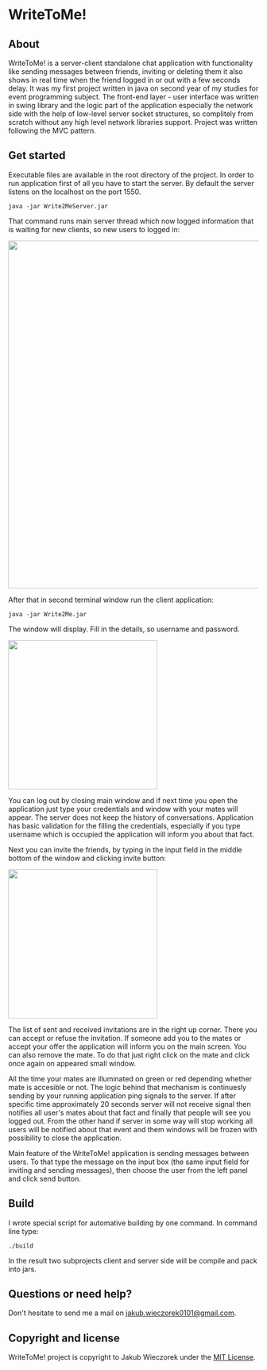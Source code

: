 # WriteToMe!

## About
WriteToMe! is a server-client standalone chat application with functionality like sending messages between friends, inviting or deleting them it also shows in real time when the friend logged in or out with a few seconds delay. It was my first project written in java on second year of my studies for event programming subject. The front-end layer - user interface was written in swing library and the logic part of the application especially the network side with the help of low-level server socket structures, so complitely from scratch without any high level network libraries support. Project was written following the MVC pattern.

## Get started
Executable files are available in the root directory of the project. In order to run application first of all you have to start the server. By default the server listens on the localhost on the port 1550.
```
java -jar Write2MeServer.jar
```
That command runs main server thread which now logged information that is waiting for new clients, so new users to logged in:

<img src="https://raw.githubusercontent.com/wiki/jakubwieczorek/WriteToMe/1.png" width="700" />

After that in second terminal window run the client application:
```
java -jar Write2Me.jar
```
The window will display. Fill in the details, so username and password. 

<img src="https://raw.githubusercontent.com/wiki/jakubwieczorek/WriteToMe/2.png" width="300" />

You can log out by closing main window and if next time you open the application just type your credentials and window with your mates will appear. The server does not keep the history of conversations. Application has basic validation for the filling the credentials, especially if you type username which is occupied the application will inform you about that fact. 

Next you can invite the friends, by typing in the input field in the middle bottom of the window and clicking invite button:

 <img src="https://raw.githubusercontent.com/wiki/jakubwieczorek/WriteToMe/3.png" width="300" />

The list of sent and received invitations are in the right up corner. There you can accept or refuse the invitation. If someone add you to the mates or accept your offer the application will inform you on the main screen. You can also remove the mate. To do that just right click on the mate and click once again on appeared small window. 

All the time your mates are illuminated on green or red depending whether mate is accesible or not. The logic behind that mechanism is continuesly sending by your running application ping signals to the server. If after specific time approximately 20 seconds server will not receive signal then notifies all user's mates about that fact and finally that people will see you logged out. From the other hand if server in some way will stop working all users will be notified about that event and them windows will be frozen with possibility to close the application. 

Main feature of the WriteToMe! application is sending messages between users. To that type the message on the input box (the same input field for inviting and sending messages), then choose the user from the left panel and click send button.

## Build
I wrote special script for automative building by one command. In command line type:
```
./build
```
In the result two subprojects client and server side will be compile and pack into jars.

## Questions or need help?
Don't hesitate to send me a mail on jakub.wieczorek0101@gmail.com.

## Copyright and license
WriteToMe! project is copyright to Jakub Wieczorek under the [MIT License](https://opensource.org/licenses/MIT).

[wiki]: https://github.com/jakubwieczorek/WriteToMe/wiki
